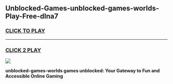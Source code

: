 
## Unblocked-Games-unblocked-games-worlds-Play-Free-dlna7
<h3>
<a href="https://premium76.site?title=unblocked-games-worlds&ref=10A">CLICK TO PLAY</a></h3>
<hr>

<h3>
<a href="https://premium76.site?title=unblocked-games-worlds&ref=10A">CLICK 2 PLAY</a>
  
</h3>

<a href="https://premium76.site?title=unblocked-games-worlds&ref=10A"><img src="https://clearcache.store/games.png"></a>


**unblocked-games-worlds games unblocked: Your Gateway to Fun and Accessible Online Gaming**
